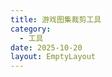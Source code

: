 ```yaml
---
title: 游戏图集裁剪工具
category:
  - 工具
date: 2025-10-20
layout: EmptyLayout
---
```


<!-- # 🎮 游戏图集裁剪工具

一个专业的游戏图集裁剪和区域检测工具，支持智能区域识别、手动编辑和多格式导出。

## ✨ 主要功能

### 🖼️ 图像处理
- **拖拽上传**：支持拖拽或点击上传图像文件
- **多格式支持**：PNG、JPG、WEBP、BMP等主流格式
- **实时预览**：高质量图像显示和缩放

### 🎯 区域检测
- **智能检测**：基于像素分析的自动区域识别
- **参数调节**：可调节敏感度、最小区域大小、边缘检测强度
- **实时反馈**：检测过程中显示进度和结果

### ✏️ 手动编辑
- **多种工具**：矩形、圆形、选择、平移工具
- **精确控制**：像素级精度的区域绘制
- **交互编辑**：拖拽调整、右键菜单操作

### 📤 导出功能
- **选择导出**：导出选中的特定区域
- **批量导出**：一键导出所有区域
- **图集导出**：生成带标注的完整图集
- **数据导出**：导出区域坐标和元数据（JSON格式）

### 🔧 高级特性
- **撤销重做**：完整的操作历史管理
- **快捷键支持**：提升操作效率
- **响应式设计**：适配不同屏幕尺寸
- **性能优化**：Web Worker后台处理，流畅体验

## 📖 使用指南

### 基本操作流程
1. **加载图像**：点击"打开文件"或拖拽图像到画布区域
2. **创建区域**：
   - 自动检测：点击"自动检测"按钮
   - 手动绘制：选择工具（矩形/圆形）在画布上绘制
3. **编辑区域**：
   - 选择工具：点击区域进行选择
   - 右键菜单：编辑、删除、复制区域
   - 拖拽调整：直接拖拽区域边界
4. **导出结果**：
   - 选择导出：选中区域后点击"导出选中"
   - 全部导出：点击"导出全部"
   - 图集导出：点击"导出图集"
   - 数据导出：点击"导出数据"

### 工具说明
- **选择工具**：选择和移动区域
- **矩形工具**：绘制矩形区域
- **圆形工具**：绘制圆形区域
- **平移工具**：拖拽移动画布视图

### 快捷键
- `Ctrl+Z`：撤销
- `Ctrl+Y`：重做
- `Delete`：删除选中区域
- `Ctrl+A`：全选区域
- `Escape`：取消选择

### 参数调节
- **敏感度**：控制自动检测的灵敏程度
- **最小区域大小**：过滤过小的检测区域
- **边缘检测强度**：调节边缘识别精度 -->

<ClientOnly>
  <AlbumCropping />
</ClientOnly>
